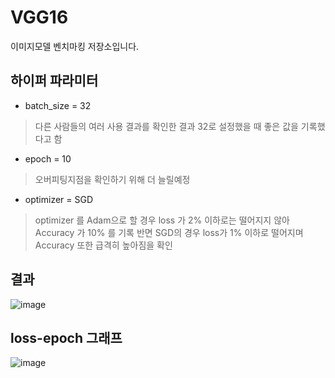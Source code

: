 # VGG16
이미지모델 벤치마킹 저장소입니다.

## 하이퍼 파라미터
 - batch_size = 32
 >다른 사람들의 여러 사용 결과를 확인한 결과 32로 설정했을 때 좋은 값을 기록했다고 함
 - epoch = 10
 >오버피팅지점을 확인하기 위해 더 늘릴예정
 - optimizer = SGD
 >optimizer 를 Adam으로 할 경우 loss 가 2% 이하로는 떨어지지 않아 Accuracy 가 10% 를 기록
 >반면 SGD의 경우 loss가 1% 이하로 떨어지며 Accuracy 또한 급격히 높아짐을 확인

## 결과
![image](https://user-images.githubusercontent.com/113009722/228561098-aa76723f-81bb-4c37-a090-076580a0e654.png)

## loss-epoch 그래프
![image](https://user-images.githubusercontent.com/113009722/228559751-046ce036-fc25-4802-b97b-b84d699ebc68.png)

